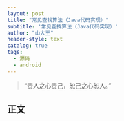 ```yaml
---
layout: post
title: "常见查找算法（Java代码实现）"
subtitle: '常见查找算法（Java代码实现）'
author: "山大王"
header-style: text
catalog: true
tags:
  - 源码
  - android
---
```

> “责人之心责己，恕己之心恕人。”

## 正文

